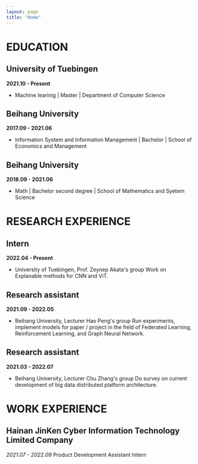 ```yaml
---
layout: page
title: "Home"
---
```


# **EDUCATION**
## **University of Tuebingen**
**2021.10 - Present**
* Machine learinig | Master | Department of Computer Science

## **Beihang University**
**2017.09 - 2021.06**
* Information System and Information Management | Bachelor | School of Economics and Management 

## **Beihang University**
**2018.09 - 2021.06**
* Math | Bachelor second degree | School of Mathematics and Syetem Science


# **RESEARCH EXPERIENCE**
## **Intern**
**2022.04 - Present**
* University of Tuebingen, Prof. Zeynep Akata's group 
Work on Explanable methods for CNN and ViT.

## **Research assistant**
**2021.09 - 2022.05**
* Beihang University, Lecturer Hao Peng's group
Run experiments, implement models for paper / project in the field of Federated Learning, Reinforcement Learning, and Graph Neural Network.

## **Research assistant**
**2021.03 - 2022.07**
* Beihang University, Lecturer Chu Zhang's group
Do survey on current development of big data distributed platform architecture.



# **WORK EXPERIENCE**
## **Hainan JinKen Cyber Information Technology Limited Company**
*2021.07 - 2022.09*
Product Development Assistant Intern

# 


